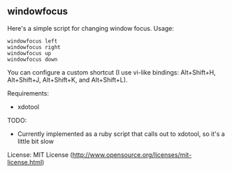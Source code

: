 windowfocus
-----------

Here's a simple script for changing window focus.  Usage:

    windowfocus left
    windowfocus right
    windowfocus up
    windowfocus down

You can configure a custom shortcut (I use vi-like bindings:
Alt+Shift+H, Alt+Shift+J, Alt+Shift+K, and Alt+Shift+L).

Requirements:
* xdotool

TODO:
* Currently implemented as a ruby script that calls out to xdotool, so
  it's a little bit slow

License: MIT License (http://www.opensource.org/licenses/mit-license.html) 

